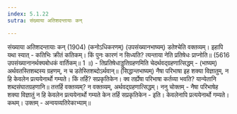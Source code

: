 ```yaml
---
index: 5.1.22
sutra: संख्याया अतिशदन्तायाः कन्

---
```

संख्याया अतिशदन्तायाः कन् (1904) (कनोऽधिकरणम्) (उपसंख्यानभाष्यम्) डतेश्चेति वक्तव्यम्। इहापि यथा स्यात् - कतिभिः क्रीतं कतिकम्। किं पुनः कारणं न सिध्यति? त्यन्ताया नेति प्रतिषेधः प्राप्नोति॥ (5616 उपसंख्यानानर्थक्यबोधकं वार्तिकम्॥ 1 ॥) - तिप्रतिषेधाड्डुतिग्रहणमिति चेदर्थवद्ग्रहणात्सिद्धम् - (भाष्यम्) अर्थवतस्तिशब्दस्य ग्रहणम्, न च डतेस्तिशब्दोऽर्थवान्॥ (सिद्धान्तभाष्यम्) नैषा परिभाषा इह शक्या विज्ञातुम्, न हि केवलेन प्रत्ययेनार्थो गम्यते। किं तर्हि? सप्रकृतिकेन। क्व तर्ह्येषा परिभाषा कर्तव्या भवति? यान्येतानि शब्दसंघातग्रहणानि॥ तत्तर्हि वक्तव्यम्? न वक्तव्यम्, अर्थवद्ग्रहणात्सिद्धम्। ननु चोक्तम् - नैषा परिभाषेह शक्या विज्ञातुं न हि केवलेन प्रत्ययेनार्थो गम्यते केन तर्हि सप्रकृतिकेन - इति। केवलेनापि प्रत्ययेनार्थो गम्यते। कथम्। उक्तम् - अन्वयव्यतिरेकाभ्याम्॥